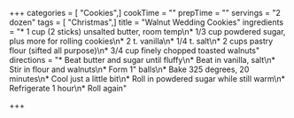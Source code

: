 +++
categories = [ "Cookies",]
cookTime = ""
prepTime = ""
servings = "2 dozen"
tags = [ "Christmas",]
title = "Walnut Wedding Cookies"
ingredients = "* 1 cup (2 sticks) unsalted butter, room temp\n* 1/3 cup powdered sugar, plus more for rolling cookies\n* 2 t. vanilla\n* 1/4 t. salt\n* 2 cups pastry flour (sifted all purpose)\n* 3/4 cup finely chopped toasted walnuts"
directions = "* Beat butter and sugar until fluffy\n* Beat in vanilla, salt\n* Stir in flour and walnuts\n* Form 1\" balls\n* Bake 325 degrees, 20 minutes\n* Cool just a little bit\n* Roll in powdered sugar while still warm\n* Refrigerate 1 hour\n* Roll again"

+++